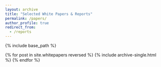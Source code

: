 ```yaml
---
layout: archive
title: "Selected White Papers & Reports"
permalink: /papers/
author_profile: true
redirect_from:
  - /reports
---
```


{% include base_path %}

{% for post in site.whitepapers reversed %}
  {% include archive-single.html %}
{% endfor %}
